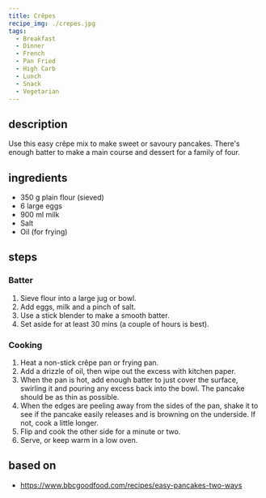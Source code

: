 ```yaml
---
title: Crêpes
recipe_img: ./crepes.jpg
tags:
  - Breakfast
  - Dinner
  - French
  - Pan Fried
  - High Carb
  - Lunch
  - Snack
  - Vegetarian
---
```


## description

Use this easy crêpe mix to make sweet or savoury pancakes. There's enough batter to make a main course and dessert for a family of four.

## ingredients

- 350 g plain flour (sieved)
- 6 large eggs
- 900 ml milk
- Salt
- Oil (for frying)

## steps

### Batter

1. Sieve flour into a large jug or bowl.
2. Add eggs, milk and a pinch of salt.
3. Use a stick blender to make a smooth batter.
4. Set aside for at least 30 mins (a couple of hours is best).

### Cooking

1. Heat a non-stick crêpe pan or frying pan.
2. Add a drizzle of oil, then wipe out the excess with kitchen paper.
3. When the pan is hot, add enough batter to just cover the surface, swirling it and pouring any excess back into the bowl. The pancake should be as thin as possible.
4. When the edges are peeling away from the sides of the pan, shake it to see if the pancake easily releases and is browning on the underside. If not, cook a little longer.
5. Flip and cook the other side for a minute or two.
6. Serve, or keep warm in a low oven.

## based on

- https://www.bbcgoodfood.com/recipes/easy-pancakes-two-ways
